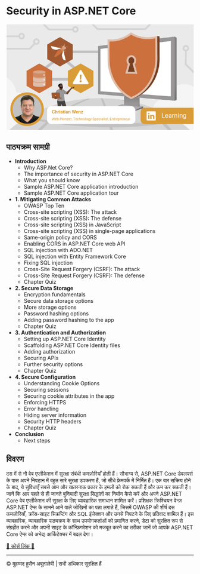 <!-- ©©©©©©©©©©©©©©©©©©©©©©©© All Rights Are Reserved By Muhammad Husain Abootalebi ©©©©©©©©©©©©©©©©©©©©©©©©©©©©©©©©©© -->

# Security in ASP.NET Core

![Security in ASP.NET Core](../../assets/Courses/Course%20Covers/3%20-%204%20-%20Security%20in%20ASP.NET%20Core%20-%20Base.webp)

## पाठ्यक्रम सामग्री

- **Introduction**
  - Why ASP.Net Core?
  - The importance of security in ASP.NET Core
  - What you should know
  - Sample ASP.NET Core application introduction
  - Sample ASP.NET Core application tour
- **1. Mitigating Common Attacks**
  - OWASP Top Ten
  - Cross-site scripting (XSS): The attack
  - Cross-site scripting (XSS): The defense
  - Cross-site scripting (XSS) in JavaScript
  - Cross-site scripting (XSS) in single-page applications
  - Same-origin policy and CORS
  - Enabling CORS in ASP.NET Core web API
  - SQL injection with ADO.NET
  - SQL injection with Entity Framework Core
  - Fixing SQL injection
  - Cross-Site Request Forgery (CSRF): The attack
  - Cross-Site Request Forgery (CSRF): The defense
  - Chapter Quiz
- **2. Secure Data Storage**
  - Encryption fundamentals
  - Secure data storage options
  - More storage options
  - Password hashing options
  - Adding password hashing to the app
  - Chapter Quiz
- **3. Authentication and Authorization**
  - Setting up ASP.NET Core Identity
  - Scaffolding ASP.NET Core Identity files
  - Adding authorization
  - Securing APIs
  - Further security options
  - Chapter Quiz
- **4. Secure Configuration**
  - Understanding Cookie Options
  - Securing sessions
  - Securing cookie attributes in the app
  - Enforcing HTTPS
  - Error handling
  - Hiding server information
  - Security HTTP headers
  - Chapter Quiz
- **Conclusion**
  - Next steps

## विवरण

दस में से नौ वेब एप्लीकेशन में सुरक्षा संबंधी कमज़ोरियाँ होती हैं। सौभाग्य से, ASP.NET Core डेवलपर्स के पास अपने निपटान में बहुत सारे सुरक्षा उपकरण हैं, जो सीधे फ्रेमवर्क में निर्मित हैं। एक बार सक्रिय होने के बाद, ये सुविधाएँ सबसे आम और खतरनाक प्रकार के हमलों को रोक सकती हैं और कम कर सकती हैं। जानें कि आप पहले से ही जानते बुनियादी सुरक्षा सिद्धांतों का निर्माण कैसे करें और अपने ASP.NET Core वेब एप्लीकेशन की सुरक्षा के लिए व्यावहारिक समाधान शामिल करें। प्रशिक्षक क्रिश्चियन वेन्ज़ ASP.NET ऐप्स के सामने आने वाले जोखिमों का पता लगाते हैं, जिसमें OWASP की शीर्ष दस कमज़ोरियाँ, क्रॉस-साइट स्क्रिप्टिंग और SQL इंजेक्शन और उनसे निपटने के लिए प्रतिवाद शामिल हैं। इस व्यावहारिक, व्यावहारिक पाठ्यक्रम के साथ उपयोगकर्ताओं को प्रमाणित करने, डेटा को सुरक्षित रूप से संग्रहीत करने और अपनी साइट के कॉन्फ़िगरेशन को मजबूत करने का तरीका जानें जो आपके ASP.NET Core ऐप्स को अभेद्य आर्किटेक्चर में बदल देगा।

[🔗 कोर्स लिंक 🔗](https://www.linkedin.com/learning/security-in-asp-dot-net-core "Linkedin")

---

© मुहम्मद हुसैन अबूतालेबी | सभी अधिकार सुरक्षित हैं

<!-- ©©©©©©©©©©©©©©©©©©©©©©©© All Rights Are Reserved By Muhammad Husain Abootalebi ©©©©©©©©©©©©©©©©©©©©©©©©©©©©©©©©©© -->
